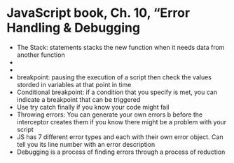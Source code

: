 # JavaScript book, Ch. 10, “Error Handling & Debugging <br>
- The Stack: statements stacks the new function when it needs data from another function<br>
- <br>
- <br>
- breakpoint: pausing the execution of a script then check the values storded in variables at that point in time<br>
- Conditional breakpoint: if a condition that you specify is met, you can indicate a breakpoint that can be triggered<br>
- Use try catch finally if you know your code might fail<br>
- Throwing errors: You can generate your own errors b before the interceptor creates them if you know there might be a problem with your script<br>
- JS has 7 different error types and each with their own error object. Can tell you its line number with an error description<br>
- Debugging is a process of finding errors through a process of reduction<br>
